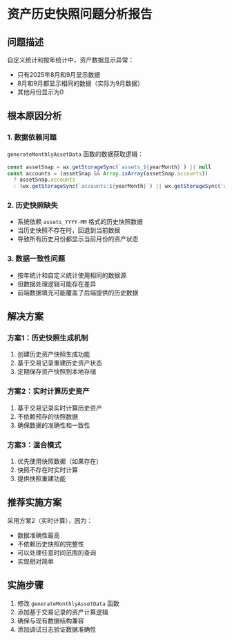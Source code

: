 # 资产历史快照问题分析报告

## 问题描述
自定义统计和按年统计中，资产数据显示异常：
- 只有2025年8月和9月显示数据
- 8月和9月都显示相同的数据（实际为9月数据）
- 其他月份显示为0

## 根本原因分析

### 1. 数据依赖问题
`generateMonthlyAssetData` 函数的数据获取逻辑：
```javascript
const assetSnap = wx.getStorageSync(`assets_${yearMonth}`) || null
const accounts = (assetSnap && Array.isArray(assetSnap.accounts))
  ? assetSnap.accounts
  : (wx.getStorageSync(`accounts:${yearMonth}`) || wx.getStorageSync('accounts') || [])
```

### 2. 历史快照缺失
- 系统依赖 `assets_YYYY-MM` 格式的历史快照数据
- 当历史快照不存在时，回退到当前数据
- 导致所有历史月份都显示当前月份的资产状态

### 3. 数据一致性问题
- 按年统计和自定义统计使用相同的数据源
- 但数据处理逻辑可能存在差异
- 前端数据填充可能覆盖了后端提供的历史数据

## 解决方案

### 方案1：历史快照生成机制
1. 创建历史资产快照生成功能
2. 基于交易记录重建历史资产状态
3. 定期保存资产快照到本地存储

### 方案2：实时计算历史资产
1. 基于交易记录实时计算历史资产
2. 不依赖预存的快照数据
3. 确保数据的准确性和一致性

### 方案3：混合模式
1. 优先使用快照数据（如果存在）
2. 快照不存在时实时计算
3. 提供快照重建功能

## 推荐实施方案
采用方案2（实时计算），因为：
- 数据准确性最高
- 不依赖历史快照的完整性
- 可以处理任意时间范围的查询
- 实现相对简单

## 实施步骤
1. 修改 `generateMonthlyAssetData` 函数
2. 添加基于交易记录的资产计算逻辑
3. 确保与现有数据结构兼容
4. 添加调试日志验证数据准确性